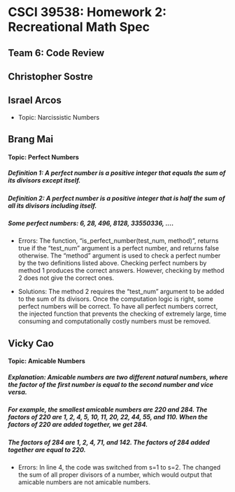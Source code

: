 # CSCI 39538: Homework 2: Recreational Math Spec 
## Team 6: Code Review

## **Christopher Sostre**

## **Israel Arcos**
* Topic: Narcissistic Numbers


## **Brang Mai**
#### Topic: Perfect Numbers
##### Definition 1: A perfect number is a positive integer that equals the sum of its divisors except itself.
##### Definition 2: A perfect number is a positive integer that is half the sum of all its divisors including itself.
##### Some perfect numbers: 6, 28, 496, 8128, 33550336, ....
* Errors:
The function, “is_perfect_number(test_num, method)”, returns true if the “test_num” argument is a perfect number, and returns false otherwise. The “method” argument is used to check a perfect number by the two definitions listed above. Checking perfect numbers by method 1 produces the correct answers. However, checking by method 2 does not give the correct ones.

* Solutions:
The method 2 requires the “test_num” argument to be added to the sum of its divisors. Once the computation logic is right, some perfect numbers will be correct. To have all perfect numbers correct, the injected function that prevents the checking of extremely large, time consuming and computationally costly numbers must be removed.

## **Vicky Cao**
#### Topic: Amicable Numbers
##### Explanation: Amicable numbers are two different natural numbers, where the factor of the first number is equal to the second number and vice versa.
##### For example, the smallest amicable numbers are 220 and 284. The factors of 220 are 1, 2, 4, 5, 10, 11, 20, 22, 44, 55, and 110. When the factors of 220 are added together, we get 284. 
##### The factors of 284 are 1, 2, 4, 71, and 142. The factors of 284 added together are equal to 220.

* Errors: 
In line 4, the code was switched from s=1 to s=2. The changed the sum of all proper divisors of a number, which would output that amicable numbers are not amicable numbers.

